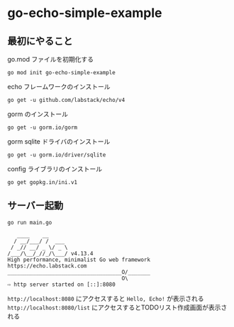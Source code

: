 # go-echo-simple-example

## 最初にやること

go.mod ファイルを初期化する
```
go mod init go-echo-simple-example
```

echo フレームワークのインストール
```
go get -u github.com/labstack/echo/v4
```

gorm のインストール
```
go get -u gorm.io/gorm
```

gorm sqlite ドライバのインストール
```
go get -u gorm.io/driver/sqlite
```

config ライブラリのインストール
```
go get gopkg.in/ini.v1
```

## サーバー起動
```
go run main.go
```

```
   ____    __
  / __/___/ /  ___
 / _// __/ _ \/ _ \
/___/\__/_//_/\___/ v4.13.4
High performance, minimalist Go web framework
https://echo.labstack.com
____________________________________O/_______
                                    O\
⇨ http server started on [::]:8080
```

`http://localhost:8080` にアクセスすると `Hello, Echo!` が表示される  
`http://localhost:8080/list` にアクセスするとTODOリスト作成画面が表示される
